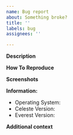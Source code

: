 ```yaml
---
name: Bug report
about: Something broke?
title: ''
labels: bug
assignees: ''

---
```


<!--Remove sections if they don't apply, but the more you fill out, the better!-->

**Description**
<!--A clear and concise description of what the bug is.-->




**How To Reproduce**
<!--Steps to reproduce the behavior:
1. Go to '...'
2. Click on '....'
3. Scroll down to '....'
4. See error
-->




**Screenshots**
<!--If applicable, add screenshots to help explain your problem.-->




**Information:**
 - Operating System: 
 - Celeste Version: 
 - Everest Version:




**Additional context**
<!--Add any other context about the problem here.-->
